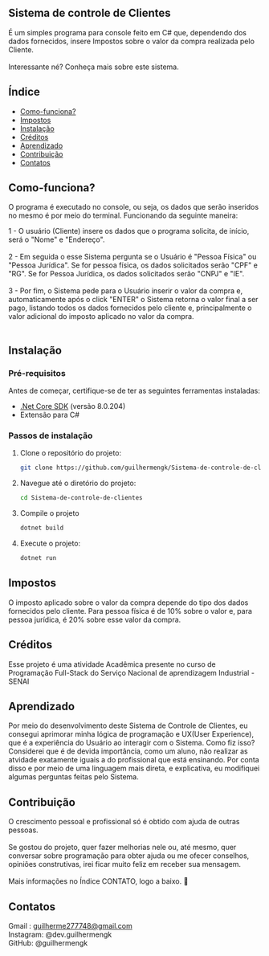 ## Sistema de controle de Clientes
É um simples programa para console feito em C# que, dependendo dos dados fornecidos, insere Impostos sobre o valor da compra realizada pelo Cliente. <br><br>
Interessante né? Conheça mais sobre este sistema.

## Índice
- [Como-funciona?](#Como-funciona?)
- [Impostos](#Impostos)
- [Instalação](#Instalação)
- [Créditos](#Créditos)
- [Aprendizado](#Aprendizado)
- [Contribuição](#Contribuição)
- [Contatos](#Contatos)

<a name="Como-funciona?"></a>
## Como-funciona?
O programa é executado no console, ou seja, os dados que serão inseridos no mesmo é por meio do terminal. Funcionando da seguinte maneira: <br>

1 - O usuário (Cliente) insere os dados que o programa solicita, de início, será o "Nome" e "Endereço". <br><br>
2 - Em seguida o esse Sistema pergunta se o Usuário é "Pessoa Física" ou "Pessoa Jurídica". Se for pessoa física, os dados solicitados serão "CPF" e "RG". 
Se for Pessoa Jurídica, os dados solicitados serão "CNPJ" e "IE". <br><br>
3 - Por fim, o Sistema pede para o Usuário inserir o valor da compra e, automaticamente após o click "ENTER" o Sistema retorna o valor final a ser pago, listando todos os dados 
fornecidos pelo cliente e, principalmente o valor adicional do imposto aplicado no valor da compra. <br><br>

<a name="Instalação"></a>
## Instalação
### Pré-requisitos
Antes de começar, certifique-se de ter as seguintes ferramentas instaladas: <br>
- [.Net Core SDK](https://dotnet.microsoft.com/download) (versão 8.0.204)
- Extensão para C#


### Passos de instalação

1. Clone o repositório do projeto:
   ```bash
   git clone https://github.com/guilhermengk/Sistema-de-controle-de-clientes.git
2. Navegue até o diretório do projeto:
   ```bash
   cd Sistema-de-controle-de-clientes
3. Compile o projeto
   ```bash
   dotnet build
4. Execute o projeto:
   ```bash
   dotnet run
   

<a name="Impostos"></a>
## Impostos
O imposto aplicado sobre o valor da compra depende do tipo dos dados fornecidos pelo cliente. Para pessoa física é de 10% sobre o valor e, para pessoa jurídica, é 20% sobre esse valor da compra. <br>

<a name="Créditos"></a>
## Créditos
Esse projeto é uma atividade Acadêmica presente no curso de Programação Full-Stack do Serviço Nacional de aprendizagem Industrial - SENAI <br>



<a name="Aprendizado"></a>
## Aprendizado
Por meio do desenvolvimento deste Sistema de Controle de Clientes, eu consegui aprimorar minha lógica de programação e UX(User Experience), que é a experiência do Usuário ao interagir com 
o Sistema. Como fiz isso? Considerei que é de devida importância, como um aluno, não realizar as atvidade exatamente iguais a do profissional que está ensinando. Por conta disso e por meio de uma linguagem mais direta, e explicativa,
eu modifiquei algumas perguntas feitas pelo Sistema.


<a name="Contribuição"></a>
## Contribuição
O crescimento pessoal e profissional só é obtido com ajuda de outras pessoas. <br><br>
Se gostou do projeto, quer fazer melhorias nele ou, até mesmo, quer conversar sobre programação para obter ajuda ou me ofecer conselhos, opiniões construtivas, irei ficar muito feliz 
em receber sua mensagem. <br><br>
Mais informações no Índice CONTATO, logo a baixo. 🥰

<a name="Contatos"></a>
## Contatos

Gmail : guilherme277748@gmail.com <br>
Instagram: @dev.guilhermengk <br>
GitHub: @guilhermengk
